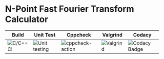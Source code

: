 # N-Point Fast Fourier Transform Calculator

| Build | Unit Test | Cppcheck | Valgrind | Codacy |
|-------|-----------|----------|----------|--------|
| ![C/C++ CI](https://github.com/stepin105296/N-Point_Fast_Fourier_Transform_Calculator/workflows/C/C++%20CI/badge.svg?branch=master) | ![Unit testing](https://github.com/stepin105296/N-Point_Fast_Fourier_Transform_Calculator/workflows/Unit%20testing/badge.svg) | ![cppcheck-action](https://github.com/stepin105296/N-Point_Fast_Fourier_Transform_Calculator/workflows/cppcheck-action/badge.svg) | ![Valgrind](https://github.com/stepin105296/N-Point_Fast_Fourier_Transform_Calculator/workflows/Valgrind/badge.svg) | ![Codacy Badge](https://app.codacy.com/project/badge/Grade/e558ae86aab346f5bc08c0e7782eaf69) |
